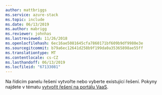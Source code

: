 ```yaml
---
author: mattbriggs
ms.service: azure-stack
ms.topic: include
ms.date: 06/13/2019
ms.author: mabrigg
ms.reviewer: johnhas
ms.lastreviewed: 11/26/2018
ms.openlocfilehash: 6ec16ae5081645cfa7860171bf609b9df9980e3e
ms.sourcegitcommit: b79a6ec12641d258b9f199da0a35365898ae55ff
ms.translationtype: MT
ms.contentlocale: cs-CZ
ms.lasthandoff: 06/13/2019
ms.locfileid: "67133081"
---
```

Na řídicím panelu řešení vytvořte nebo vyberte existující řešení. Pokyny najdete v tématu [vytvořit řešení na portálu VaaS](../azure-stack-vaas-key-concepts.md#create-a-solution-in-the-vaas-portal).